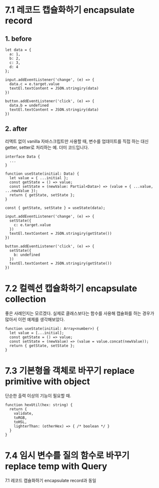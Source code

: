 # 7.1 레코드 캡슐화하기 encapsulate record

## 1. before

```
let data = {
  a: 1,
  b: 2,
  c: 3,
  d: 4
};

input.addEventListener('change', (e) => {
  data.c = e.target.value
  textEl.textContent = JSON.stringiry(data)
})

button.addEventListener('click', (e) => {
  data.b = undefined
  textEl.textContent = JSON.stringiry(data)
})
```

## 2. after

리액트 없이 vanilla 자바스크립트만 사용할 때,
변수를 업데이트를 직접 하는 대신 getter, setter로 처리하는 예.
더미 코드입니다.

```
interface Data {
  ...
}

function useState(initial: Data) {
  let value = { ...initial };
  const getState = () => value;
  const setState = (newValue: Partial<Data>) => (value = { ...value, ...newValue });
  return { getState, setState };
}

const { getState, setState } = useState(data);

input.addEventListener('change', (e) => {
  setState({
    c: e.target.value
  })
  textEl.textContent = JSON.stringiry(getState())
})

button.addEventListener('click', (e) => {
  setState({
    b: undefined
  })
  textEl.textContent = JSON.stringiry(getState())
})
```

# 7.2 컬렉션 캡슐화하기 encapsulate collection

좋은 사례인지는 모르겠다. 실제로 클래스보다는 함수를 사용해 캡슐화를 하는 경우가 많아서 이런 예제를 생각해보았다.

```
function useState(initial: Array<number>) {
  let value = [...initial];
  const getState = () => value;
  const setState = (newValue) => (value = value.concat(newValue));
  return { getState, setState };
}
```

# 7.3 기본형을 객체로 바꾸기 replace primitive with object

단순한 출력 이상의 기능이 필요할 때.

```
function hexUtil(hex: string) {
  return {
    validate,
    toRGB,
    toHSL,
    lighterThan: (otherHex) => { /* boolean */ }
  }
}
```

# 7.4 임시 변수를 질의 함수로 바꾸기 replace temp with Query

7.1 레코드 캡슐화하기 encapsulate record과 동일
